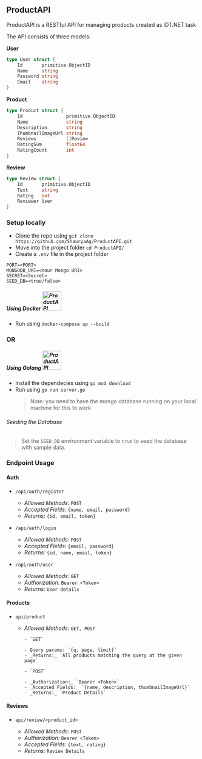 ## ProductAPI

ProductAPI is a RESTful API for managing products created as IDT.NET task

The API consists of three models:

**User**

```go
type User struct {
	Id       primitive.ObjectID
	Name     string
	Password string
	Email    string
}
```

**Product**

```go
type Product struct {
	Id                primitive.ObjectID
	Name              string
	Description       string
	ThumbnailImageUrl string
	Reviews           []Review
	RatingSum         float64
	RatingCount       int
}
```

**Review**

```go
type Review struct {
	Id       primitive.ObjectID
	Text     string
	Rating   int
	Reviewer User
}
```

### Setup locally

- Clone the repo using `git clone https://github.com/ShauryaAg/ProductAPI.git`
- Move into the project folder `cd ProductAPI/`
- Create a `.env` file in the project folder

```
PORT=<PORT>
MONGODB_URI=<Your Mongo URI>
SECRET=<Secret>
SEED_DB=<true/false>
```

##### Using Docker <a href="https://www.docker.com/"> <img alt="ProductAPI" src="https://www.docker.com/sites/default/files/d8/styles/role_icon/public/2019-07/vertical-logo-monochromatic.png" width="50" /> </a>

- Run using `docker-compose up --build`

### **OR**

##### Using Golang <a href="https://golang.org/"> <img alt="ProductAPI" src="https://golang.org/lib/godoc/images/go-logo-blue.svg" width="50" /> </a>

- Install the dependecies using `go mod download`
- Run using `go run server.go`
  > Note: you need to have the mongo database running on your local machine for this to work

###### Seeding the Database

> Set the `SEED_DB` environment variable to `true` to seed the database with sample data.

### Endpoint Usage

#### Auth

- `/api/auth/register`

  - _Allowed Methods:_ `POST`
  - _Accepted Fields:_ `{name, email, password}`
  - _Returns:_ `{id, email, token}`

- `/api/auth/login`

  - _Allowed Methods:_ `POST`
  - _Accepted Fields:_ `{email, password}`
  - _Returns:_ `{id, name, email, token}`

- `/api/auth/user`

  - _Allowed Methods:_ `GET`
  - _Authorization:_ `Bearer <Token>`
  - _Returns:_ `User details`

#### Products

- `api/product`

  - _Allowed Methods:_ `GET, POST`

        - `GET`

        - Query params: `{q, page, limit}`
        - _Returns:_ `All products matching the query at the given page`

        - `POST`

        - _Authorization:_ `Bearer <Token>`
        - _Accepted Fields:_ `{name, description, thumbnailImageUrl}`
        - _Returns:_ `Product Details`

#### Reviews

- `api/review/<product_id>`

  - _Allowed Methods:_ `POST`
  - _Authorization:_ `Bearer <Token>`
  - _Accepted Fields:_ `{text, rating}`
  - _Returns:_ `Review Details`
